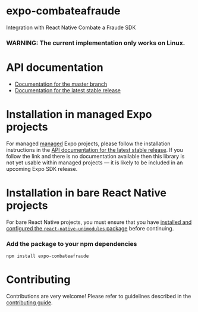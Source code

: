 # expo-combateafraude


Integration with React Native Combate a Fraude SDK
### WARNING: The current implementation only works on Linux.

# API documentation

- [Documentation for the master branch](https://github.com/expo/expo/blob/master/docs/pages/versions/unversioned/sdk/expo-combateafraude#readme.md)
- [Documentation for the latest stable release](https://docs.expo.io/versions/latest/sdk/expo-combateafraude#readme/)

# Installation in managed Expo projects

For managed [managed](https://docs.expo.io/versions/latest/introduction/managed-vs-bare/) Expo projects, please follow the installation instructions in the [API documentation for the latest stable release](#api-documentation). If you follow the link and there is no documentation available then this library is not yet usable within managed projects &mdash; it is likely to be included in an upcoming Expo SDK release.

# Installation in bare React Native projects

For bare React Native projects, you must ensure that you have [installed and configured the `react-native-unimodules` package](https://github.com/expo/expo/tree/master/packages/react-native-unimodules) before continuing.

### Add the package to your npm dependencies

```
npm install expo-combateafraude
```

# Contributing

Contributions are very welcome! Please refer to guidelines described in the [contributing guide](https://github.com/expo/expo#contributing).
